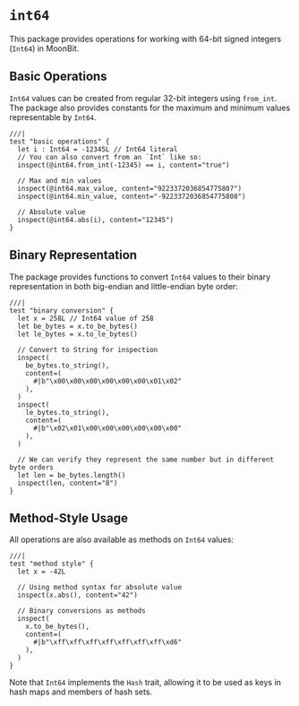 # `int64`

This package provides operations for working with 64-bit signed integers (`Int64`) in MoonBit.

## Basic Operations

`Int64` values can be created from regular 32-bit integers using `from_int`. The package also provides constants for the maximum and minimum values representable by `Int64`.

```moonbit
///|
test "basic operations" {
  let i : Int64 = -12345L // Int64 literal
  // You can also convert from an `Int` like so:
  inspect(@int64.from_int(-12345) == i, content="true")

  // Max and min values
  inspect(@int64.max_value, content="9223372036854775807")
  inspect(@int64.min_value, content="-9223372036854775808")

  // Absolute value
  inspect(@int64.abs(i), content="12345")
}
```

## Binary Representation

The package provides functions to convert `Int64` values to their binary representation in both big-endian and little-endian byte order:

```moonbit
///|
test "binary conversion" {
  let x = 258L // Int64 value of 258
  let be_bytes = x.to_be_bytes()
  let le_bytes = x.to_le_bytes()

  // Convert to String for inspection
  inspect(
    be_bytes.to_string(),
    content=(
      #|b"\x00\x00\x00\x00\x00\x00\x01\x02"
    ),
  )
  inspect(
    le_bytes.to_string(),
    content=(
      #|b"\x02\x01\x00\x00\x00\x00\x00\x00"
    ),
  )

  // We can verify they represent the same number but in different byte orders
  let len = be_bytes.length()
  inspect(len, content="8")
}
```

## Method-Style Usage

All operations are also available as methods on `Int64` values:

```moonbit
///|
test "method style" {
  let x = -42L

  // Using method syntax for absolute value
  inspect(x.abs(), content="42")

  // Binary conversions as methods
  inspect(
    x.to_be_bytes(),
    content=(
      #|b"\xff\xff\xff\xff\xff\xff\xff\xd6"
    ),
  )
}
```

Note that `Int64` implements the `Hash` trait, allowing it to be used as keys in hash maps and members of hash sets.
